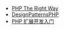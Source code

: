 * [PHP The Right Way](http://laravel-china.github.io/php-the-right-way/)
* [DesignPatternsPHP](http://designpatternsphp.readthedocs.io/en/latest/)
* [PHP 扩展开发入门](https://www.gitbook.com/book/andot/bped/details)